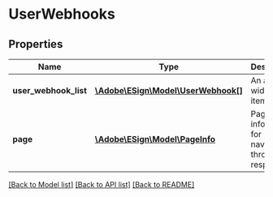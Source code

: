 # UserWebhooks

## Properties
Name | Type | Description | Notes
------------ | ------------- | ------------- | -------------
**user_webhook_list** | [**\Adobe\ESign\\Model\UserWebhook[]**](UserWebhook.md) | An array of widget items | [optional] 
**page** | [**\Adobe\ESign\\Model\PageInfo**](PageInfo.md) | Pagination information for navigating through the response | [optional] 

[[Back to Model list]](../README.md#documentation-for-models) [[Back to API list]](../README.md#documentation-for-api-endpoints) [[Back to README]](../README.md)


